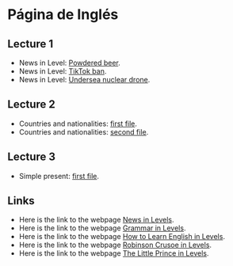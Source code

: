 # Página de Inglés

## Lecture 1

* News in Level: <a href="https://donboscochacas.github.io/english/lecture1/1.powdered_beer.pdf" class="image fit"><img src="images/marr_pic.jpg" alt="">Powdered beer</a>.
* News in Level: <a href="https://donboscochacas.github.io/english/lecture1/2.tiktok_ban.pdf" class="image fit"><img src="images/marr_pic.jpg" alt="">TikTok ban</a>.
* News in Level: <a href="https://donboscochacas.github.io/english/lecture1/3.undersea_nuclear_drone.pdf" class="image fit"><img src="images/marr_pic.jpg" alt="">Undersea nuclear drone</a>.

## Lecture 2

* Countries and nationalities: <a href="https://donboscochacas.github.io/english/lecture2/countries-nationalities-1.pdf" class="image fit"><img src="images/marr_pic.jpg" alt="">first file</a>.
* Countries and nationalities: <a href="https://donboscochacas.github.io/english/lecture2/countries-nationalities-2.pdf" class="image fit"><img src="images/marr_pic.jpg" alt="">second file</a>.

## Lecture 3

* Simple present: <a href="https://donboscochacas.github.io/english/lecture3/simple_present.pdf" class="image fit"><img src="images/marr_pic.jpg" alt="">first file</a>.

## Links

* Here is the link to the webpage [News in Levels](https://www.newsinlevels.com/).
* Here is the link to the webpage [Grammar in Levels](https://www.grammarinlevels.com/).
* Here is the link to the webpage [How to Learn English in Levels](https://www.howtolearnenglishinlevels.com/).
* Here is the link to the webpage [Robinson Crusoe in Levels](https://www.robinsoncrusoeinlevels.com/).
* Here is the link to the webpage [The Little Prince in Levels](https://www.thelittleprinceinlevels.com/).
